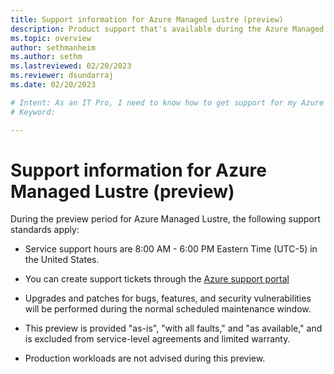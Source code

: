 ```yaml
---
title: Support information for Azure Managed Lustre (preview)
description: Product support that's available during the Azure Managed Lustre Preview period.
ms.topic: overview
author: sethmanheim
ms.author: sethm 
ms.lastreviewed: 02/20/2023
ms.reviewer: dsundarraj
ms.date: 02/20/2023

# Intent: As an IT Pro, I need to know how to get support for my Azure Managed Lustre file system during the public preview. 
# Keyword: 

---
```

# Support information for Azure Managed Lustre (preview)

During the preview period for Azure Managed Lustre, the following support standards apply:

* Service support hours are 8:00 AM - 6:00 PM Eastern Time (UTC-5) in the United States.

* You can create support tickets through the [Azure support portal](https://azure.microsoft.com/support/create-ticket/)

* Upgrades and patches for bugs, features, and security vulnerabilities will be performed during the normal scheduled maintenance window.

* This preview is provided "as-is", "with all faults," and "as available," and is excluded from service-level agreements and limited warranty.

* Production workloads are not advised during this preview.
